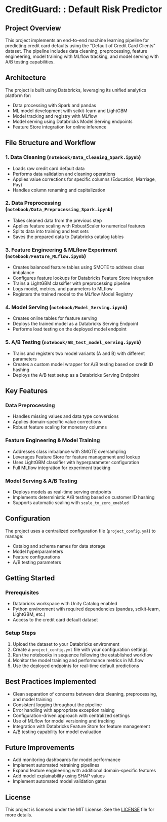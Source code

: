 # CreditGuard: : Default Risk Predictor
## Project Overview

This project implements an end-to-end machine learning pipeline for predicting credit card defaults using the "Default of Credit Card Clients" dataset. The pipeline includes data cleaning, preprocessing, feature engineering, model training with MLflow tracking, and model serving with A/B testing capabilities.

## Architecture

The project is built using Databricks, leveraging its unified analytics platform for:
- Data processing with Spark and pandas
- ML model development with scikit-learn and LightGBM
- Model tracking and registry with MLflow
- Model serving using Databricks Model Serving endpoints
- Feature Store integration for online inference

## File Structure and Workflow

### 1. Data Cleaning (`notebook/Data_Cleaning_Spark.ipynb`)
- Loads raw credit card default data
- Performs data validation and cleaning operations
- Applies value corrections for specific columns (Education, Marriage, Pay)
- Handles column renaming and capitalization

### 2. Data Preprocessing (`notebook/Data_Preprocessing_Spark.ipynb`)
- Takes cleaned data from the previous step
- Applies feature scaling with RobustScaler to numerical features
- Splits data into training and test sets
- Saves the prepared data to Databricks catalog tables

### 3. Feature Engineering & MLflow Experiment (`notebook/Feature_MLflow.ipynb`)
- Creates balanced feature tables using SMOTE to address class imbalance
- Configures feature lookups for Databricks Feature Store integration
- Trains a LightGBM classifier with preprocessing pipeline
- Logs model, metrics, and parameters to MLflow
- Registers the trained model to the MLflow Model Registry

### 4. Model Serving (`notebook/Model_Serving.ipynb`)
- Creates online tables for feature serving
- Deploys the trained model as a Databricks Serving Endpoint
- Performs load testing on the deployed model endpoint

### 5. A/B Testing (`notebook/AB_test_model_serving.ipynb`)
- Trains and registers two model variants (A and B) with different parameters
- Creates a custom model wrapper for A/B testing based on credit ID hashing
- Deploys the A/B test setup as a Databricks Serving Endpoint

## Key Features

### Data Preprocessing
- Handles missing values and data type conversions
- Applies domain-specific value corrections
- Robust feature scaling for monetary columns

### Feature Engineering & Model Training
- Addresses class imbalance with SMOTE oversampling
- Leverages Feature Store for feature management and lookup
- Uses LightGBM classifier with hyperparameter configuration
- Full MLflow integration for experiment tracking

### Model Serving & A/B Testing
- Deploys models as real-time serving endpoints
- Implements deterministic A/B testing based on customer ID hashing
- Supports automatic scaling with `scale_to_zero_enabled`

## Configuration

The project uses a centralized configuration file (`project_config.yml`) to manage:
- Catalog and schema names for data storage
- Model hyperparameters
- Feature configurations
- A/B testing parameters

## Getting Started

### Prerequisites
- Databricks workspace with Unity Catalog enabled
- Python environment with required dependencies (pandas, scikit-learn, LightGBM, etc.)
- Access to the credit card default dataset

### Setup Steps
1. Upload the dataset to your Databricks environment
2. Create a `project_config.yml` file with your configuration settings
3. Run the notebooks in sequence following the established workflow
4. Monitor the model training and performance metrics in MLflow
5. Use the deployed endpoints for real-time default predictions

## Best Practices Implemented

- Clean separation of concerns between data cleaning, preprocessing, and model training
- Consistent logging throughout the pipeline
- Error handling with appropriate exception raising
- Configuration-driven approach with centralized settings
- Use of MLflow for model versioning and tracking
- Integration with Databricks Feature Store for feature management
- A/B testing capability for model evaluation

## Future Improvements

- Add monitoring dashboards for model performance
- Implement automated retraining pipelines
- Expand feature engineering with additional domain-specific features
- Add model explainability using SHAP values
- Implement automated model validation gates

## License

This project is licensed under the MIT License. See the [LICENSE](LICENSE) file for more details.
